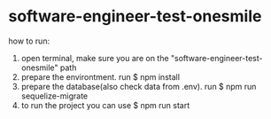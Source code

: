 # software-engineer-test-onesmile

how to run:
1. open terminal, make sure you are on the "software-engineer-test-onesmile" path
2. prepare the environtment. run $ npm install
3. prepare the database(also check data from .env). run $ npm run sequelize-migrate
4. to run the project you can use $ npm run start